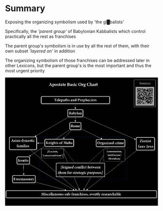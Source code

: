 # Summary

Exposing the organizing symbolism used by 'the gl█balists'

Specifically, the *'parent group'* of Babylonian Kabbalists which control practically all the rest as franchises

The parent group's symbolism is in use by all the rest of them, with their own subset *'layered on'* in addition

The organizing symbolism of those franchises can be addressed later in other Lexicons, but the parent group's is the most important and thus the most urgent priority

![](../img/ApostateOrgChart.png)